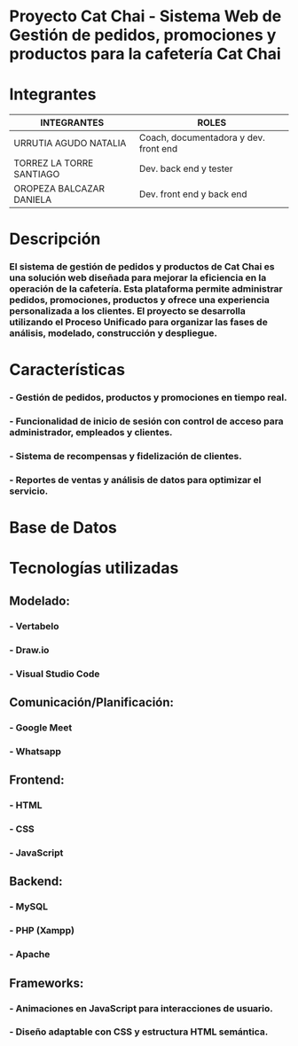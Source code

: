 # Proyecto Cat Chai - Sistema Web de Gestión de pedidos, promociones y productos para la cafetería Cat Chai

# Integrantes
| INTEGRANTES       | ROLES                                |
|---------------------|--------------------------------------------|
| URRUTIA AGUDO NATALIA  | Coach, documentadora y dev. front end |
| TORREZ  LA TORRE SANTIAGO | Dev. back end y tester |
| OROPEZA BALCAZAR DANIELA  | Dev. front end y back end      |

# Descripción
### El sistema de gestión de pedidos y productos de Cat Chai es una solución web diseñada para mejorar la eficiencia en la operación de la cafetería. Esta plataforma permite administrar pedidos, promociones, productos y ofrece una experiencia personalizada a los clientes. El proyecto se desarrolla utilizando el Proceso Unificado para organizar las fases de análisis, modelado, construcción y despliegue.

# Características
###   - Gestión de pedidos, productos y promociones en tiempo real.
###   - Funcionalidad de inicio de sesión con control de acceso para administrador, empleados y clientes.
###   - Sistema de recompensas y fidelización de clientes.
###   - Reportes de ventas y análisis de datos para optimizar el servicio.

# Base de Datos


# Tecnologías utilizadas
## Modelado:
### - Vertabelo
### - Draw.io
### - Visual Studio Code
## Comunicación/Planificación:
### - Google Meet
### - Whatsapp
## Frontend:
### - HTML
### - CSS
### - JavaScript
## Backend: 
### - MySQL
### - PHP (Xampp)
### - Apache
## Frameworks:
### - Animaciones en JavaScript para interacciones de usuario.
### - Diseño adaptable con CSS y estructura HTML semántica.
